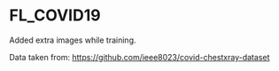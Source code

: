 # FL_COVID19

Added extra images while training. 

Data taken from: https://github.com/ieee8023/covid-chestxray-dataset

